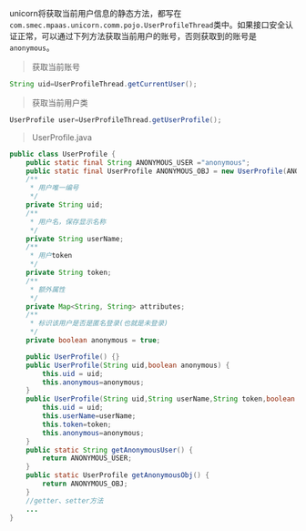 unicorn将获取当前用户信息的静态方法，都写在`com.smec.mpaas.unicorn.comm.pojo.UserProfileThread`类中。如果接口安全认证正常，可以通过下列方法获取当前用户的账号，否则获取到的账号是 `anonymous`。

> 获取当前账号

```java
String uid=UserProfileThread.getCurrentUser();
```

> 获取当前用户类

```java
UserProfile user=UserProfileThread.getUserProfile();
```

> UserProfile.java

```java
public class UserProfile {
    public static final String ANONYMOUS_USER ="anonymous";
    public static final UserProfile ANONYMOUS_OBJ = new UserProfile(ANONYMOUS_USER,true);
    /**
     * 用户唯一编号
     */
    private String uid;
    /**
     * 用户名，保存显示名称
     */
    private String userName;
    /**
     * 用户token
     */
    private String token;
    /**
     * 额外属性
     */
    private Map<String, String> attributes;
    /**
     * 标识该用户是否是匿名登录(也就是未登录)
     */
    private boolean anonymous = true;

    public UserProfile() {}
    public UserProfile(String uid,boolean anonymous) {
        this.uid = uid;
        this.anonymous=anonymous;
    }
    public UserProfile(String uid,String userName,String token,boolean anonymous) {
        this.uid = uid;
        this.userName=userName;
        this.token=token;
        this.anonymous=anonymous;
    }
    public static String getAnonymousUser() {
        return ANONYMOUS_USER;
    }
    public static UserProfile getAnonymousObj() {
        return ANONYMOUS_OBJ;
    }
    //getter、setter方法
    ...
}

```

